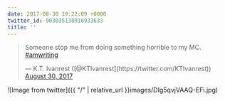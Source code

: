 ```yaml
---
date: 2017-08-30 19:22:09 +0000
twitter_id: 903035138916933633
title: ''
---
```


<blockquote class="twitter-tweet"><p lang="en" dir="ltr">Someone stop me from doing something horrible to my MC. <a href="https://twitter.com/hashtag/amwriting?src=hash&amp;ref_src=twsrc%5Etfw">#amwriting</a></p>&mdash; K.T. Ivanrest ([@KTIvanrest](https://twitter.com/KTIvanrest)) <a href="https://twitter.com/KTIvanrest/status/903034363344027648?ref_src=twsrc%5Etfw">August 30, 2017</a></blockquote>
<script async src="https://platform.twitter.com/widgets.js" charset="utf-8"></script>



![Image from twitter]({{ "/" | relative_url  }}images/DIg5qvjVAAQ-EFi.jpg)
